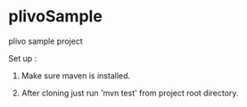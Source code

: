 # plivoSample
plivo sample project

Set up :

1) Make sure maven is installed.

2) After cloning just run 'mvn test' from project root directory.
